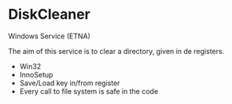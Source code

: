 # DiskCleaner
Windows Service (ETNA)

The aim of this service is to clear a directory, given in de registers.

 - Win32
 - InnoSetup
 - Save/Load key in/from register
 - Every call to file system is safe in the code

